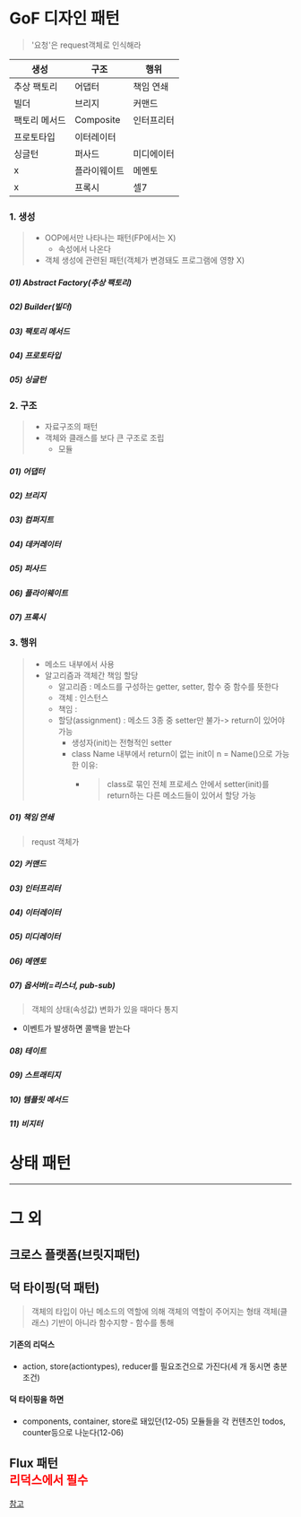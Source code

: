# GoF 디자인 패턴
> '요청'은 request객체로 인식해라

| 생성      | 구조        |행위| 
| ---------|-----------|---|
|  추상 팩토리  | 어댑터       |책임 연쇄| 
|  빌더      | 브리지       |커맨드| 
|  팩토리 메서드 | Composite |인터프리터| 
|  프로토타입   | 이터레이터     || 
|  싱글턴     | 퍼사드       |미디에이터| 
|  x       | 플라이웨이트    |메멘토| 
|  x       | 프록시       |셀7| 
### 1. 생성
> - OOP에서만 나타나는 패턴(FP에서는 X)
>   * 속성에서 나온다 
> - 객체 생성에 관련된 패턴(객체가 변경돼도 프로그램에 영향 X)
##### 01) Abstract Factory(추상 팩토리)
##### 02) Builder(빌더)
##### 03) 팩토리 메서드
##### 04) 프로토타입
##### 05) 싱글턴
### 2. 구조
> - 자료구조의 패턴
> - 객체와 클래스를 보다 큰 구조로 조립
>   - 모듈
##### 01) 어댑터 
##### 02) 브리지
##### 03) 컴퍼지트
##### 04) 데커레이터
##### 05) 퍼사드
##### 06) 플라이웨이트
##### 07) 프록시
### 3. 행위
> - 메소드 내부에서 사용
> - 알고리즘과 객체간 책임 할당
>   - 알고리즘 : 메소드를 구성하는 getter, setter, 함수 중 함수를 뜻한다
>   - 객체 : 인스턴스
>   - 책임 : 
>   - 할당(assignment) : 메소드 3종 중 setter만 불가-> return이 있어야 가능
>     - 생성자(init)는 전형적인 setter
>     - class Name 내부에서 return이 없는 init이 n = Name()으로 가능한 이유: 
>       - >class로 묶인 전체 프로세스 안에서 setter(init)를 return하는 다른 메소드들이 있어서 할당 가능 
##### 01) 책임 연쇄
> requst 객체가 
##### 02) 커맨드
##### 03) 인터프리터
##### 04) 이터레이터
##### 05) 미디레이터
##### 06) 메멘토
##### 07) 옵서버(=리스너, pub-sub)
> 객체의 상태(속성값) 변화가 있을 때마다 통지
- 이벤트가 발생하면 콜백을 받는다

##### 08) 테이트
##### 09) 스트래티지
##### 10) 템플릿 메서드
##### 11) 비지터

# 상태 패턴

---
# 그 외
## 크로스 플랫폼(브릿지패턴)
## 덕 타이핑(덕 패턴)
> 객체의 타입이 아닌 메소드의 역할에 의해 객체의 역할이 주어지는 형태
> 객체(클래스) 기반이 아니라 함수지향 - 함수를 통해
#### 기존의 리덕스
- action, store(actiontypes), reducer를 필요조건으로 가진다(세 개 동시면 충분조건)
#### 덕 타이핑을 하면
- components, container, store로 돼있던(12-05) 모듈들을 각 컨텐츠인 todos, counter등으로 나눈다(12-06)
## Flux 패턴 <div style=color:red>리덕스에서 필수</div>
<a href = "https://velog.io/@andy0011/Flux-%ED%8C%A8%ED%84%B4%EC%9D%B4%EB%9E%80">참고</a>

